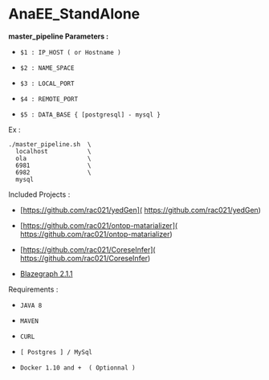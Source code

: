 # AnaEE_StandAlone

 **master_pipeline Parameters :**
 
-    `$1 : IP_HOST ( or Hostname )`

-    `$2 : NAME_SPACE `

-    `$3 : LOCAL_PORT `

-    `$4 : REMOTE_PORT `

-    `$5 : DATA_BASE { [postgresql] - mysql }`

Ex :

    ./master_pipeline.sh  \
      localhost           \
      ola                 \
      6981                \
      6982                \
      mysql               
     
     
Included Projects : 

-    [https://github.com/rac021/yedGen]( https://github.com/rac021/yedGen)

-    [https://github.com/rac021/ontop-matarializer]( https://github.com/rac021/ontop-matarializer)
   
-    [https://github.com/rac021/CoreseInfer]( https://github.com/rac021/CoreseInfer)

-    [Blazegraph 2.1.1]( https://www.blazegraph.com/)   
   

Requirements :

-    `JAVA 8`
    
-    `MAVEN`
   
-    `CURL `
    
-    `[ Postgres ] / MySql`

-    `Docker 1.10 and +  ( Optionnal ) ` 


